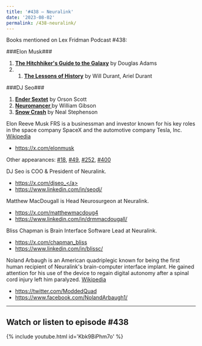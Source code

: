 ```yaml
---
title: '#438 – Neuralink'
date: '2023-08-02'
permalink: /438-neuralink/
---
```


Books mentioned on Lex Fridman Podcast #438:

###Elon Musk###
1. <b><a href="https://amzn.to/3XtmP23" target="_blank" rel="sponsored noopener noreferrer">The Hitchhiker's Guide to the Galaxy</a></b> by Douglas Adams
2. 1. <b><a href="https://amzn.to/3Z5Y2mM" target="_blank" rel="sponsored noopener noreferrer">The Lessons of History</a></b> by Will Durant, Ariel Durant


###DJ Seo###
1. <b><a href="https://amzn.to/3AWJKLd" target="_blank" rel="sponsored noopener noreferrer">Ender Sextet</a></b> by Orson Scott
2. <b><a href="https://amzn.to/4e2PXni" target="_blank" rel="sponsored noopener noreferrer"> Neuromancer </a></b> by William Gibson
3. <b><a href="https://amzn.to/3XrvbIG" target="_blank" rel="sponsored noopener noreferrer">Snow Crash</a></b> by Neal Stephenson

<!--more-->

Elon Reeve Musk FRS is a businessman and investor known for his key roles in the space company SpaceX and the automotive company Tesla, Inc. <a href="https://en.wikipedia.org/wiki/Elon_Musk" target="_blank">Wikipedia</a>

- <a href="https://x.com/elonmusk" target="_blank">https://x.com/elonmusk</a>

Other appearances: [\#18](/18-elon-musk/), [\#49](/49-elon-musk/), [\#252](/252-elon-musk/), [\#400](/400-elon-musk/)

DJ Seo is COO & President of Neuralink.

- <a href="https://x.com/djseo_" target="_blank">https://x.com/djseo_</a>
- <a href="https://www.linkedin.com/in/seodj/" target="_blank">https://www.linkedin.com/in/seodj/</a>

Matthew MacDougall is Head Neurosurgeon at Neuralink. 

- <a href="https://x.com/matthewmacdoug4" target="_blank">https://x.com/matthewmacdoug4</a>
- <a href="https://www.linkedin.com/in/drmmacdougall/" target="_blank">https://www.linkedin.com/in/drmmacdougall/</a>

Bliss Chapman is Brain Interface Software Lead at Neuralink. 
- <a href="https://x.com/chapman_bliss" target="_blank">https://x.com/chapman_bliss</a>
- <a href="https://www.linkedin.com/in/blissc/" target="_blank">https://www.linkedin.com/in/blissc/</a>

Noland Arbaugh is an American quadriplegic known for being the first human recipient of Neuralink's brain-computer interface implant. He gained attention for his use of the device to regain digital autonomy after a spinal cord injury left him paralyzed. <a href="https://en.wikipedia.org/wiki/Noland_Arbaugh" target="_blank">Wikipedia</a>

- <a href="https://twitter.com/ModdedQuad" target="_blank">https://twitter.com/ModdedQuad</a>
- <a href="https://www.facebook.com/NolandArbaugh1/" target="_blank">https://www.facebook.com/NolandArbaugh1/</a>

- - - - - -

## Watch or listen to episode #438

{% include youtube.html id='Kbk9BiPhm7o' %}
